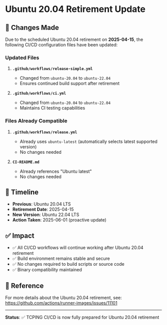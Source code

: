 # Ubuntu 20.04 Retirement Update

## 🔄 Changes Made

Due to the scheduled Ubuntu 20.04 retirement on **2025-04-15**, the following CI/CD configuration files have been updated:

### Updated Files

1. **`.github/workflows/release-simple.yml`**
   - Changed from `ubuntu-20.04` to `ubuntu-22.04`
   - Ensures continued build support after retirement

2. **`.github/workflows/ci.yml`**
   - Changed from `ubuntu-20.04` to `ubuntu-22.04`
   - Maintains CI testing capabilities

### Files Already Compatible

1. **`.github/workflows/release.yml`**
   - Already uses `ubuntu-latest` (automatically selects latest supported version)
   - No changes needed

2. **`CI-README.md`**
   - Already references "Ubuntu latest"
   - No changes needed

## 📅 Timeline

- **Previous**: Ubuntu 20.04 LTS
- **Retirement Date**: 2025-04-15
- **New Version**: Ubuntu 22.04 LTS
- **Action Taken**: 2025-06-01 (proactive update)

## ✅ Impact

- ✅ All CI/CD workflows will continue working after Ubuntu 20.04 retirement
- ✅ Build environment remains stable and secure
- ✅ No changes required to build scripts or source code
- ✅ Binary compatibility maintained

## 🔗 Reference

For more details about the Ubuntu 20.04 retirement, see:
https://github.com/actions/runner-images/issues/11101

---

**Status**: ✅ TCPING CI/CD is now fully prepared for Ubuntu 20.04 retirement
